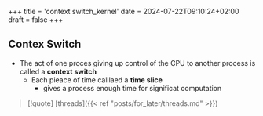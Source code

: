 +++
title = 'context switch_kernel'
date = 2024-07-22T09:10:24+02:00
draft = false
+++

## Contex Switch
-   The act of one proces giving up control of the CPU to another process is called a **context switch**
	-   Each pieace of time calllaed a **time slice**
		-   gives a process enough time for significat computation


>[!quote]  [threads]({{< ref "posts/for_later/threads.md" >}}) 